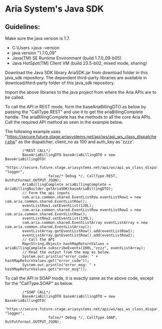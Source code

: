 Aria System's Java SDK
=====================
Guidelines:
-------------------------------
Make sure the java version is 1.7.
* C:\Users >java -version
* java version "1.7.0_09"
* Java(TM) SE Runtime Environment (build 1.7.0_09-b05)
* Java HotSpot(TM) Client VM (build 23.5-b02, mixed mode, sharing)

Download the Java SDK library AriaSDK.jar from download folder in this java_sdk repository.
The dependent third-party libraries are available in download/third-party folder of this java_sdk repository.

Import the above libraries to the java project from where the Aria APIs are to be called.

To call the API in REST mode, form the baseAriaBillingDTO as below by passing the "CallType.REST" and use it to get the ariaBillingComplete handle.
The ariaBillingComplete has the methods to all the core Aria APIs. Call the required API method as seen in the example below.

The following example uses "https://secure.future.stage.ariasystems.net/api/ws/api_ws_class_dispatcher.php" as the dispatcher, client_no as 100 and auth_key as 'zzzz'.

            /*REST CALL*/
            BaseAriaBillingDTO baseAriaBillingDTO = new BaseAriaBillingDTO(
                        "https://secure.future.stage.ariasystems.net/api/ws/api_ws_class_dispatcher.php", "logger",
                        false/* Debug */, CallType.REST, OutPutFormat.OUTPUT_JSON);
            AriaBillingComplete ariaBillingComplete = AriaBillingBuilder.getAriaSDK(baseAriaBillingDTO);
            // Form the api inputs
            com.aria.common.shared.EventListRow eventListRow1 = new com.aria.common.shared.EventListRow();
            eventListRow1.setEventList(120L);
            com.aria.common.shared.EventListRow eventListRow2 = new com.aria.common.shared.EventListRow();
            eventListRow2.setEventList(130L);
            com.aria.common.shared.EventListArray eventListArray = new com.aria.common.shared.EventListArray();
            eventListArray.getEventListRow().add(eventListRow1);
            eventListArray.getEventListRow().add(eventListRow2);
            // Call the API
            Map<String,Object> hashMapReturnValues = ariaBillingComplete.subscribeEvents(100L,"zzzz", eventListArray);
            // Read the output from the map as below.
            System.out.println("error_code: " + hashMapReturnValues.get("error_code"));
            System.out.println("error_msg: " + hashMapReturnValues.get("error_msg"));
 
To call the API in SOAP mode, it is exactly same as the above code, except for the "CallType.SOAP" as below.

            /*SOAP CALL*/
            BaseAriaBillingDTO baseAriaBillingDTO = new BaseAriaBillingDTO(
                        "https://secure.future.stage.ariasystems.net/api/ws/api_ws_class_dispatcher.php", "logger",
                        false/* Debug */, CallType.SOAP, OutPutFormat.OUTPUT_JSON);
